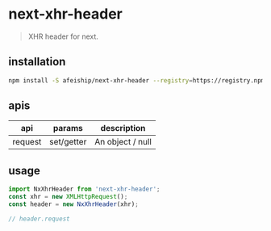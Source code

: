 # next-xhr-header
> XHR header for next.

## installation
```bash
npm install -S afeiship/next-xhr-header --registry=https://registry.npm.taobao.org
```

## apis
| api     | params     | description     |
| ------- | ---------- | --------------- |
| request | set/getter | An object / null |

## usage
```js
import NxXhrHeader from 'next-xhr-header';
const xhr = new XMLHttpRequest();
const header = new NxXhrHeader(xhr);

// header.request
```
